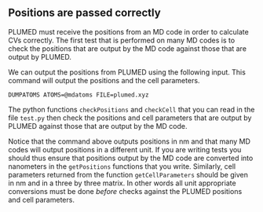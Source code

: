 Positions are passed correctly
------------------------------

PLUMED must receive the positions from an MD code in order to calculate CVs correctly.  The first test that is performed 
on many MD codes is to check the positions that are output by the MD code against those that are output by PLUMED.  

We can output the positions from PLUMED using the following input.  This command will output the positions and the cell parameters.

```plumed
DUMPATOMS ATOMS=@mdatoms FILE=plumed.xyz
```

The python functions `checkPositions` and `checkCell` that you can read in the file `test.py` then check the positions and cell parameters that are output by PLUMED against those that are output 
by the MD code.  

Notice that the command above outputs positions in nm and that many MD codes will output positions in a different unit.  If you are writing tests
you should thus ensure that positions output by the MD code are converted into nanometers in the `getPositions` functions that you write.  Similarly, cell parameters returned from the function 
`getCellParameters` should be given in nm and in a  three by three matrix.  In other words all unit appropriate conversions must be done _before_ checks against the PLUMED positions and cell parameters.
